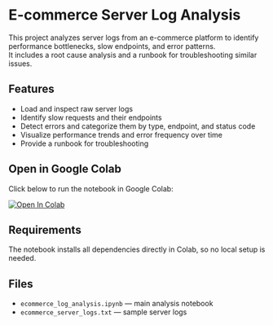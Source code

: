 # E-commerce Server Log Analysis

This project analyzes server logs from an e-commerce platform to identify performance bottlenecks, slow endpoints, and error patterns.  
It includes a root cause analysis and a runbook for troubleshooting similar issues.

## Features
- Load and inspect raw server logs
- Identify slow requests and their endpoints
- Detect errors and categorize them by type, endpoint, and status code
- Visualize performance trends and error frequency over time
- Provide a runbook for troubleshooting

## Open in Google Colab
Click below to run the notebook in Google Colab:

[![Open In Colab](https://colab.research.google.com/assets/colab-badge.svg)](https://colab.research.google.com/github/tormgibbs/npontu-log-analysis/blob/main/ecommerce_log_analysis.ipynb)

## Requirements
The notebook installs all dependencies directly in Colab, so no local setup is needed.

## Files
- `ecommerce_log_analysis.ipynb` — main analysis notebook  
- `ecommerce_server_logs.txt` — sample server logs

